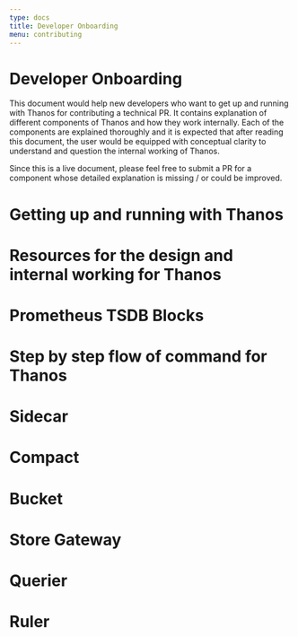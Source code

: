 ```yaml
---
type: docs
title: Developer Onboarding
menu: contributing
---
```


# Developer Onboarding

This document would help new developers who want to get up and running with Thanos for contributing a technical PR. It contains explanation of different components of Thanos and how they work internally. Each of the components are explained thoroughly and it is expected that after reading this document, the user would be equipped with conceptual clarity to understand and question the internal working of Thanos.

Since this is a live document, please feel free to submit a PR for a component whose detailed explanation is missing / or could be improved.

# Getting up and running with Thanos

# Resources for the design and internal working for Thanos

# Prometheus TSDB Blocks

# Step by step flow of command for Thanos

# Sidecar

# Compact

# Bucket

# Store Gateway

# Querier

# Ruler
